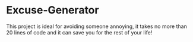 # Excuse-Generator
This project is ideal for avoiding someone annoying, it takes no more than 20 lines of code and it can save you for the rest of your life!
